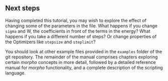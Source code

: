 ## Next steps

Having completed this tutorial, you may wish to explore the effect of
changing some of the parameters in the file. What happens if you change
`sigma` and W, the coefficients in front of the terms in the energy?
What happens if you take a different number of steps? Or change
properties of the Optimizers like `stepsize` and `steplimit`?

You should look at other example files provided in the `examples` folder
of the git repository. The remainder of the manual comprises chapters
exploring certain *morpho* concepts in more detail, followed by a
detailed reference manual for *morpho* functionality, and a complete
description of the scripting language.
